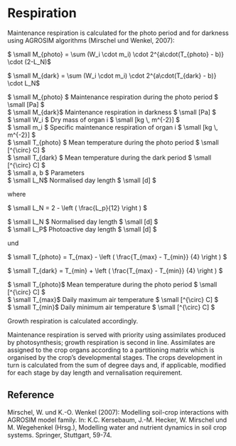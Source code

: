 # Respiration

Maintenance respiration is calculated for the photo period and for darkness using AGROSIM algorithms (Mirschel und Wenkel, 2007):

$` \small M_{photo} = \sum (W_i \cdot m_i) \cdot 2^{a\cdot(T_{photo} - b)} \cdot (2-L_N)`$

$` \small M_{dark} = \sum (W_i \cdot m_i) \cdot 2^{a\cdot(T_{dark} - b)} \cdot L_N`$

$` \small M_{photo} `$	Maintenance respiration during the photo period	$` \small [Pa] `$<br>
$` \small M_{dark}`$	Maintenance respiration in darkness	$` \small [Pa] `$<br>
$` \small W_i `$	Dry mass of organ i	$` \small [kg \, m^{-2}] `$<br>
$` \small m_i `$	Specific maintenance respiration of organ i	$` \small [kg \, m^{-2}] `$<br>
$` \small T_{photo} `$	Mean temperature during the photo period	$` \small [^{\circ} C] `$<br>
$` \small T_{dark} `$	Mean temperature during the dark period	$` \small [^{\circ} C] `$<br>
$` \small a, b `$	Parameters	 <br>
$` \small L_N`$	Normalised day length	$` \small [d] `$<br>

where

$` \small L_N = 2 - \left ( \frac{L_p}{12} \right ) `$

$` \small L_N `$	Normalised day length	$` \small [d] `$<br>
$` \small L_P`$	Photoactive day length	$` \small [d] `$<br>

und

$` \small T_{photo} = T_{max} - \left ( \frac{T_{max} - T_{min}} {4}  \right ) `$

$` \small T_{dark} = T_{min} + \left ( \frac{T_{max} - T_{min}} {4}  \right ) `$

$` \small T_{photo}`$	Mean temperature during the photo period	$` \small [^{\circ} C] `$<br>
$` \small T_{max}`$	Daily maximum air temperature	$` \small [^{\circ} C] `$<br>
$` \small T_{min}`$	Daily minimum air temperature	$` \small [^{\circ} C] `$<br>

Growth respiration is calculated accordingly.

Maintenance respiration is served with priority using assimilates produced by photosynthesis; growth respiration is second in line. Assimilates are assigned to the crop organs according to a partitioning matrix which is organised by the crop’s developmental stages. The crops development in turn is calculated from the sum of degree days and, if applicable, modified for each stage by day length and vernalisation requirement.

## Reference
Mirschel, W. und K.-O. Wenkel (2007): Modelling soil-crop interactions with AGROSIM model family. In: K.C. Kersebaum, J.-M. Hecker, W. Mirschel und M. Wegehenkel (Hrsg.), Modelling water and nutrient dynamics in soil crop systems. Springer, Stuttgart, 59-74.